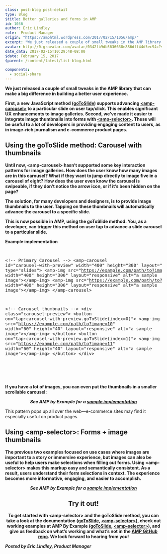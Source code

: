 ```yaml
---
class: post-blog post-detail
type: Blog
$title: Better galleries and forms in AMP
id: 1056
author: Eric Lindley
role:  Product Manager
origin: "https://amphtml.wordpress.com/2017/02/15/1056/amp/"
excerpt: "We just released a couple of small tweaks in the AMP library that can make a big difference in building a better user experience. First, a new JavaScript method (goToSlide) supports advancing &#60;amp-carousel&#62; to a particular slide on user tap/click. This enables significant UX enhancements to image galleries. Second, we’ve made it easier to integrate [&#8230;]"
avatar: http://0.gravatar.com/avatar/0342fb9db5636638e886dff44d5ec94c?s=96&d=identicon&r=G
date_data: 2017-02-15T10:29:48-08:00
$date: February 15, 2017
$parent: /content/latest/list-blog.html

components:
  - social-share
---
```


<div class="amp-wp-article-content">
<p><strong>We just released a couple of small tweaks in the AMP library that can make a big difference in building a better user experience.</strong></p>
<p><strong>First, a new JavaScript method (</strong><a href="https://github.com/ampproject/amphtml/blob/master/extensions/amp-carousel/amp-carousel.md#advancing-amp-carouseltypeslides-to-a-specific-slide"><strong>goToSlide</strong></a><strong>) supports advancing </strong><a href="https://www.ampproject.org/docs/reference/components/amp-carousel"><strong>&lt;amp-carousel&gt;</strong></a><strong> to a particular slide on user tap/click. This enables significant UX enhancements to image galleries. Second, we’ve made it easier to integrate image thumbnails into forms with </strong><a href="https://www.ampproject.org/docs/reference/components/amp-selector"><strong>&lt;amp-selector&gt;</strong></a><strong>. These will be useful to a lot of developers in providing engaging content to users, as in image-rich journalism and e-commerce product pages.</strong></p>
<h2><strong>Using the goToSlide method: Carousel with thumbnails</strong></h2>
<p><strong>Until now, &lt;amp-carousel&gt; hasn’t supported some key interaction patterns for image galleries. How does the user know how many images are in this carousel? What if they want to jump directly to image five in a carousel of eight? How does the user even know the carousel is swipeable, if they don’t notice the arrow icon, or if it’s been hidden on the page?</strong></p>
<p><strong>The solution, for many developers and designers, is to provide image thumbnails to the user. Tapping on these thumbnails will automatically advance the carousel to a specific slide.</strong></p>
<p><div class="wp-image   wp-image-1107 aligncenter"><amp-img layout='fixed' width="337" height="615" src="https://amphtml.files.wordpress.com/2017/02/ezgif-com-4626d203721.gif?w=337&#038;h=615"></amp-img></p>
<p><strong>This is now possible in AMP, using the goToSlide method. You, as a developer, can trigger this method on user tap to advance a slide carousel to a particular slide.</strong></p>
<p><b>Example implementation</b></p>
<pre class="brush: xml; title: ; notranslate">

&lt;!-- Primary Carousel --&gt;
&lt;amp-carousel id=&quot;carousel-with-preview&quot;
width=&quot;400&quot;
height=&quot;300&quot;
layout=&quot;responsive&quot;
type=&quot;slides&quot;&gt;
&lt;amp-img src=&quot;https://example.com/path/to?image=10&quot;
width=&quot;400&quot;
height=&quot;300&quot;
layout=&quot;responsive&quot;
alt=&quot;a sample image&quot;&gt;&lt;/amp-img&gt;
&lt;amp-img src=&quot;https://example.com/path/to?image=11&quot;
width=&quot;400&quot;
height=&quot;300&quot;
layout=&quot;responsive&quot;
alt=&quot;a sample image&quot;&gt;&lt;/amp-img&gt;
&lt;/amp-carousel&gt;

&lt;!-- Carousel thumbnails --&gt;
&lt;div class=&quot;carousel-preview&quot;&gt;
&lt;button on=&quot;tap:carousel-with-preview.goToSlide(index=0)&quot;&gt;
&lt;amp-img src=&quot;https://example.com/path/to?image=10&quot;
width=&quot;60&quot;
height=&quot;40&quot;
layout=&quot;responsive&quot;
alt=&quot;a sample image&quot;&gt;&lt;/amp-img&gt;
&lt;/button&gt;
&lt;button on=&quot;tap:carousel-with-preview.goToSlide(index=1)&quot;&gt;
&lt;amp-img src=&quot;https://example.com/path/to?image=11&quot;
width=&quot;60&quot;
height=&quot;40&quot;
layout=&quot;responsive&quot;
alt=&quot;a sample image&quot;&gt;&lt;/amp-img&gt;
&lt;/button&gt;
&lt;/div&gt;
</pre>
<p>&nbsp;</p>
<p>&nbsp;</p>
<p><strong>If you have a lot of images, you can even put the thumbnails in a smaller scrollable carousel:</strong></p>
<center><div class="wp-image   wp-image-1071 aligncenter"><amp-img layout='fixed' width="339" height="620" src="https://amphtml.files.wordpress.com/2017/02/sub-carousel.gif?w=339&#038;h=620"></amp-img><i><strong>See AMP by Example for a </strong></i><a href="https://ampbyexample.com/advanced/image_galleries_with_amp-carousel/"><b><i>sample implementation</i></b></a></center>
<p>This pattern pops up all over the web—e-commerce sites may find it especially useful on product pages.</p>
<h2><strong>Using &lt;amp-selector&gt;: Forms + image thumbnails</strong></h2>
<p><strong>The previous two examples focused on use cases where images are important to a story or immersive experience, but images can also be useful to help users make selections when filling out forms. Using &lt;amp-selector&gt; makes this markup easy and semantically consistent. As a result, users understand their form selections in context. The experience becomes more informative, engaging, and easier to accomplish.</strong></p>
<center><div class="wp-image   wp-image-1073 aligncenter"><amp-img layout='fixed' width="341" height="635" src="https://amphtml.files.wordpress.com/2017/02/form.gif?w=341&#038;h=635"></amp-img><i><strong>See AMP by Example for a </strong></i><a href="https://ampbyexample.com/samples_templates/product/"><b><i>sample implementation</i></b></a></center>
<center>
<h2><strong>Try it out!</strong></h2>
<p><strong>To get started with &lt;amp-selector&gt; and the goToSlide method, you can take a look at the documentation (</strong><a href="https://github.com/ampproject/amphtml/blob/master/extensions/amp-carousel/amp-carousel.md#advancing-amp-carouseltypeslides-to-a-specific-slide"><strong>goToSlide</strong></a><strong>, </strong><a href="https://www.ampproject.org/docs/reference/components/amp-selector"><strong>&lt;amp-selector&gt;</strong></a><strong>), check out working examples at AMP By Example (</strong><a href="https://ampbyexample.com/advanced/image_galleries_with_amp-carousel/"><strong>goToSlide</strong></a><strong>, </strong><a href="https://ampbyexample.com/components/amp-selector/"><strong>&lt;amp-selector&gt;</strong></a><strong>), and give us feedback on what’s working and what’s not in the </strong><a href="https://github.com/ampproject/amphtml/issues/new"><strong>AMP GitHub repo</strong></a><strong>. We look forward to hearing from you!</strong></center>
<p><i><strong>Posted by Eric Lindley, Product Manager</strong></i></p><br />  
</div>


